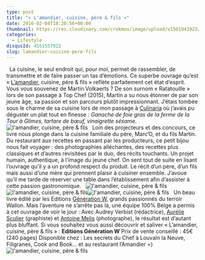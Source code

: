 ```yaml
---
type: post
title: "« L'amandier, cuisine, père & fils »"
date: 2016-02-04T18:20:56+00:00
thumbnail: https://res.cloudinary.com/crokmou/image/upload/v1501943923/livre-martin-volkaerts-l-amandier-crokmou-blog-culinaire.jpg
categories: 
  - Lifestyle
disqusId: 4551557922
slug: lamandier-cuisine-pere-fils
---
```


  La cuisine, le seul endroit qui, pour moi, permet de rassembler, de transmettre et de faire passer un tas d’émotions. Ce superbe ouvrage qu’est « [L’amandier](http://amandier.be/), cuisine, père & fils » reflète parfaitement cet état d’esprit. Vous vous souvenez de Martin Volkaerts ? De son surnom « Ratatouille » lors de son passage à Top Chef (2015), Martin a su nous étonner de par son jeune âge, sa passion et son parcours plutôt impressionnant. J’étais tombée sous le charme de sa cuisine lors de mon passage à [Culinaria](http://www.crokmou.com/2015/05/the-belgium-effect) où j’avais pu déguster un plat tout en finesse : _Ganache de foie gras de la ferme de la Tour à Glimes, tartare de bœuf, vinaigrette sésame._   ![l'amandier, cuisine, père & fils](http://www.crokmou.com/wp-content/uploads/2016/01/livre-martin-volkaerts-l-amandier-crokmou-blog-culinaire-5.jpg)   Loin des projecteurs et des concours, ce livre nous plonge dans la cuisine familiale du père, Marc’O, et du fils Martin. Du restaurant aux recettes en passant par les producteurs, ce petit bijou nous fait voyager : des photographies alléchantes, des recettes plus classiques et d’autres revisitées par le duo, des récits touchants. Un projet humain, authentique, à l’image du jeune chef. On sent tout de suite en lisant l’ouvrage qu’il y a un profond respect du produit. Le récit d’un père, d’un fils mais aussi d’une mère qui prennent plaisir à cuisiner ensemble. J’avoue qu’il me tarde de réserver une table dans l’établissement afin d’assister à cette passion gastronomique.   ![l'amandier, cuisine, père & fils](http://www.crokmou.com/wp-content/uploads/2016/01/livre-martin-volkaerts-l-amandier-crokmou-blog-culinaire-4.jpg) ![l'amandier, cuisine, père & fils](http://www.crokmou.com/wp-content/uploads/2016/01/livre-martin-volkaerts-l-amandier-crokmou-blog-culinaire-2.jpg)![l'amandier, cuisine, père & fils](http://www.crokmou.com/wp-content/uploads/2016/01/livre-martin-volkaerts-l-amandier-crokmou-blog-culinaire-3.jpg)   Un beau livre édité par les Editions [Génération W](http://generationw.be/), grands passionnés du terroir Wallon. Mais l’aventure ne s’arrête pas là, une équipe 100% Belge a permis à cet ouvrage de voir le jour : Avec Audrey Verbist (rédactrice), [Aurélie Sculier](http://antescriptum.com/) (graphiste) et [Antoine Melis](http://www.antoinemelis.com/) (photographe), le résultat est d’autant plus bluffant. Si vous souhaitez vous aussi découvrir et saliver « L’amandier, cuisine, père & fils » : **Editions Génération W** Prix de vente conseillé : 45€ (240 pages) Disponible chez : Les secrets du Chef à Louvain la Neuve, Filigranes, Cook and Book… et au restaurant l’Amandier =)   ![l'amandier, cuisine, père & fils](http://www.crokmou.com/wp-content/uploads/2016/01/livre-martin-volkaerts-l-amandier-crokmou-blog-culinaire-1.jpg)